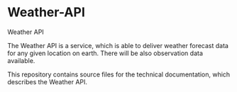 # Weather-API
Weather API

The Weather API is a service, which is able to deliver weather forecast data for any given location on earth. There will be also observation data available.

This repository contains source files for the technical documentation, which describes the Weather API.
